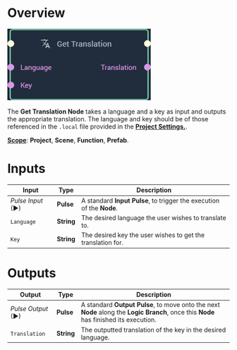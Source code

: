 # Overview

![The Get Translation Node.](../../.gitbook/assets/gettranslationnode.png)

The **Get Translation Node** takes a language and a key as input and outputs the appropriate translation. The language and key should be of those referenced in the `.local` file provided in the [**Project Settings.**](../../modules/project-settings/localization.md). 

[**Scope**](../overview.md#scopes): **Project**, **Scene**, **Function**, **Prefab**. 

# Inputs

|Input|Type|Description|
|---|---|---|
|*Pulse Input* (►)|**Pulse**|A standard **Input Pulse**, to trigger the execution of the **Node**.|
|`Language`|**String**|The desired language the user wishes to translate to.|
|`Key`|**String**|The desired key the user wishes to get the translation for.|

# Outputs

|Output|Type|Description|
|---|---|---|
|*Pulse Output* (►)|**Pulse**|A standard **Output Pulse**, to move onto the next **Node** along the **Logic Branch**, once this **Node** has finished its execution.|
|`Translation`|**String**|The outputted translation of the key in the desired language.|





